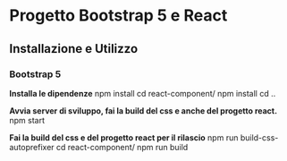 # Progetto Bootstrap 5 e React

## Installazione e Utilizzo

### Bootstrap 5

**Installa le dipendenze**
npm install
cd react-component/
npm install
cd ..

**Avvia server di sviluppo, fai la build del css e anche del progetto react.**
npm start

**Fai la build del css e del progetto react per il rilascio**
npm run build-css-autoprefixer
cd react-component/
npm run build
